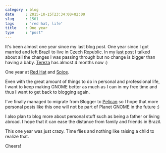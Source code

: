 ```yaml
---
category : blog
date     : 2015-10-15T23:34:00+02:00
slug     : 1501
tags     : 'red hat, life'
title    : One year
type     : "post"
---
```


It's been almost one year since my last blog post. One year since I got
married and left Brazil to live in Czech Republic. In my [last
post](http://www.victortoso.com/hello-new-life.html) I talked about all
the changes I was passing through but no change is bigger than having a
baby. [Tereza](https://twitter.com/victortoso/status/647374843038539776)
has almost 4 months now :)

One year at [Red Hat](http://www.redhat.com/en) and
[Spice](http://www.spice-space.org/).

Even with the great amount of things to do in personal and professional
life, I want to keep making GNOME better as much as I can in my free
time and thus I want to get back to blogging again.

I've finally managed to migrate from Blogger to
[Pelican](http://docs.getpelican.com/en/latest/index.html) so I hope
that more personal posts like this one will not be part of Planet GNOME
in the future :)

I also plan to blog more about personal stuff such as being a father or
living abroad. I hope that it can ease the distance from family and
friends in Brazil.

This one year was just crazy. Time flies and nothing like raising a
child to realize that.

Cheers!
